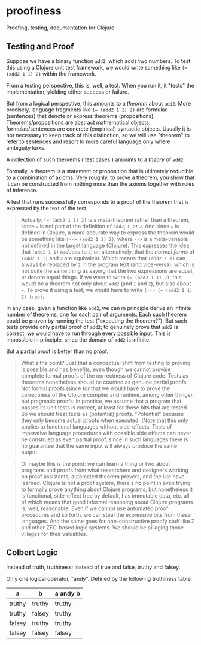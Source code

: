 # proofiness

Proofing, testing, documentation for Clojure

## Testing and Proof

Suppose we have a binary function `add2`, which adds two numbers.  To test this using a Clojure unit test framework, we would write something like `(= (add2 1 1) 2)` within the framework.
  
From a testing perspective, this is, well, a test.  When you run it, it "tests" the implementation, yielding either success or failure.

But from a logical perspective, this amounts to a _theorem_ about `add2`.  More precisely, language fragments like `(= (add2 1 1) 2)` are formulae (sentences) that denote or express theorems (propositions).  Theorems/propositions are abstract mathematical objects; formulae/sentences are concrete (empirical) syntactic objects.  Usually it is not necessary to keep track of this distinction, so we will use "theorem" to refer to sentences and resort to more careful language only where ambiguity lurks.

A collection of such theorems ('test cases') amounts to a _theory_ of `add2`.

Formally, a theorem is a statement or proposition that is ultimately reducible to a combination of axioms.  Very roughly, to prove a theorem, you show that it can be constructed from nothing more than the axioms together with rules of inference.

A test that runs successfully corresponds to a proof of the theorem that is expressed by the text of the test. 

> Actually, `(= (add2 1 1) 2)` is a meta-theorem rather than a theorem, since `=` is not part of the definition of `add2`, `1`, or `2`.  And since `=` is defined in Clojure, a more accurate way to express the theorem would be something like `(--> (add2 1 1) 2)`, where `-->` is a meta-variable not defined in the target language (Clojure).  This expresses the idea that `(add2 1 1)` _reduces_ to `2`; or, alternatively, that the _normal forms_ of `(add2 1 1)` and `2` are equivalent.  Which means that `(add2 1 1)` can always be replaced by `2` in the program text (and vice-versa), which is not quite the same thing as saying that the two expressions are equal, or denote equal things.  If we were to write `(= (add2 1 1) 2)`, this would be a theorem not only about `add2` (and `1` and `2`), but also about `=`.  To prove it using a test, we would have to write `(--> (= (add2 1 1) 2) true)`.

In any case, given a function like `add2`, we can in principle derive an infinite number of theorems, one for each pair of arguments.  Each such theorem could be proven by running the test ("executing the theorem?").  But such tests provide only partial proof of `add2`; to genuinely prove that `add2` is correct, we would have to run through every possible input.  This is impossible in principle, since the domain of `add2` is infinite.

But a partial proof is better than no proof.

> What's the point?  Just that a conceptual shift from testing to proving is possible and has benefits, even though we cannot provide complete formal proofs of the correctness of Clojure code.  Tests as theorems nonetheless should be counted as genuine partial proofs.  Not formal proofs (since for that we would have to prove the correctness of the Clojure compiler and runtime, among other things), but pragmatic proofs: in practice, we assume that a program that passes its unit tests is correct, at least for those bits that are tested.  So we should treat tests as (potential) proofs.  "Potential" because they only become actual proofs when executed.  (Note that this only applies to functional languages without side-effects.  Tests of imperative language procedures with possible side effects can never be construed as even partial proof, since in such languages there is no guarantee that the same input will always produce the same output.

> Or maybe this is the point: we can learn a thing or two about programs and proofs from what researchers and designers working on proof assistants, automated theorem provers, and the like have learned.  Clojure is not a proof system, there's no point in even trying to formally prove anything about Clojure programs; but nonetheless it is functional, side-effect free by default, has immutable data, etc. all of which means that good informal reasoning about Clojure programs is, well, reasonable.  Even if we cannot use automated proof procedures and so forth, we can steal the expressive bits from these languages.  And the same goes for non-constructive proofy stuff like Z and other ZFC-based logic systems.  We should be pillaging those villages for their valuables.

## Colbert Logic

Instead of truth, truthiness; instead of true and false, truthy and falsey.

Only one logical operator, "andy".  Defined by the following truthiness table:

| a | b | a andy b |
|---|---|----------|
| truthy | truthy | truthy |
| truthy | falsey | truthy |
| falsey | truthy | truthy |
| falsey | falsey | falsey |
